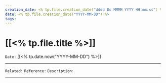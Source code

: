 ```yaml
---
creation_date: <% tp.file.creation_date("dddd Do MMMM YYYY HH:mm:ss") %>
date: <% tp.file.creation_date("YYYY-MM-DD") %>
tags:
---
```


# [[<% tp.file.title %>]]

`Date:` [[<% tp.date.now("YYYY-MM-DD") %>]]

---

`Related:`
`Reference:`
`Description:`

---
